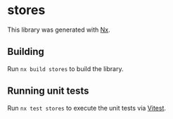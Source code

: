 # stores

This library was generated with [Nx](https://nx.dev).

## Building

Run `nx build stores` to build the library.

## Running unit tests

Run `nx test stores` to execute the unit tests via [Vitest](https://vitest.dev/).
